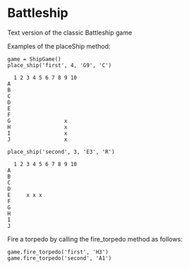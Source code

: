 # Battleship 

Text version of the classic Battleship game

Examples of the placeShip method:  
```
game = ShipGame()
place_ship('first', 4, 'G9', 'C')
```

```
  1 2 3 4 5 6 7 8 9 10
A
B
C
D
E
F
G                 x
H                 x
I                 x
J                 x
```

`place_ship('second', 3, 'E3', 'R')`

```
  1 2 3 4 5 6 7 8 9 10
A
B
C
D
E     x x x
F
G                 
H                 
I                 
J                
```

Fire a torpedo by calling the fire_torpedo method as follows:
```
game.fire_torpedo('first', 'H3')
game.fire_torpedo('second', 'A1')
```

